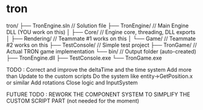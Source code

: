 # tron

tron/
├── TronEngine.sln           // Solution file
├── TronEngine/              // Main Engine DLL (YOU work on this)
│   ├── Core/               // Engine core, threading, DLL exports
│   ├── Rendering/          // Teammate #1 works on this
│   └── Game/              // Teammate #2 works on this
├── TestConsole/           // Simple test project
├── TronGame/             // Actual TRON game implementation
└── bin/                  // Output folder (auto-created)
    ├── TronEngine.dll
    ├── TestConsole.exe
    └── TronGame.exe


TODO : 
Correct and improve the deltaTime and the time system
Add more than Update to the custom scripts
Do the system like entity->GetPosition.x or similar
Add rotations
Close logic and InputSystem





FUTURE TODO : 
REWORK THE COMPONENT SYSTEM TO SIMPLIFY THE CUSTOM SCRIPT PART (not needed for the moment)
